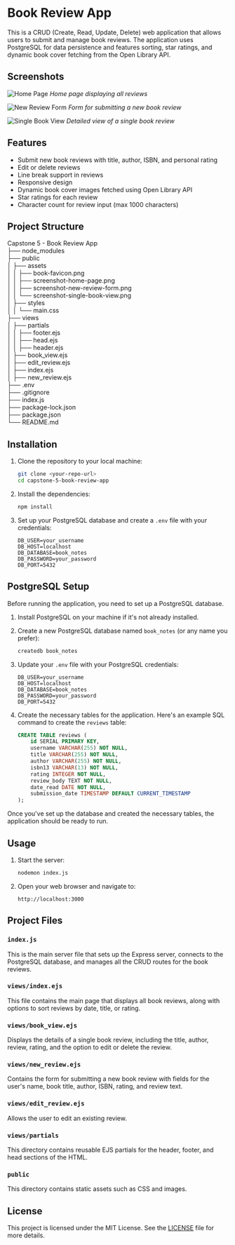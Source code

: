 # Book Review App

This is a CRUD (Create, Read, Update, Delete) web application that allows users to submit and manage book reviews. The application uses PostgreSQL for data persistence and features sorting, star ratings, and dynamic book cover fetching from the Open Library API.

## Screenshots

![Home Page](public/assets/screenshot-home-page.png)
*Home page displaying all reviews*

![New Review Form](public/assets/screenshot-new-review-form.png)
*Form for submitting a new book review*

![Single Book View](public/assets/screenshot-single-book-view.png)
*Detailed view of a single book review*

## Features

- Submit new book reviews with title, author, ISBN, and personal rating
- Edit or delete reviews
- Line break support in reviews
- Responsive design
- Dynamic book cover images fetched using Open Library API
- Star ratings for each review
- Character count for review input (max 1000 characters)

## Project Structure

Capstone 5 - Book Review App  
├── node_modules  
├── public  
│   ├── assets  
│   │   ├── book-favicon.png  
│   │   ├── screenshot-home-page.png  
│   │   ├── screenshot-new-review-form.png  
│   │   └── screenshot-single-book-view.png  
│   ├── styles  
│   │   └── main.css  
├── views  
│   ├── partials  
│   │   ├── footer.ejs  
│   │   ├── head.ejs  
│   │   ├── header.ejs  
│   ├── book_view.ejs  
│   ├── edit_review.ejs  
│   ├── index.ejs  
│   ├── new_review.ejs  
├── .env  
├── .gitignore  
├── index.js  
├── package-lock.json  
├── package.json  
└── README.md

## Installation

1. Clone the repository to your local machine:
    ```sh
    git clone <your-repo-url>
    cd capstone-5-book-review-app
    ```

2. Install the dependencies:
    ```sh
    npm install
    ```

3. Set up your PostgreSQL database and create a `.env` file with your credentials:
    ```
    DB_USER=your_username
    DB_HOST=localhost
    DB_DATABASE=book_notes
    DB_PASSWORD=your_password
    DB_PORT=5432
    ```

## PostgreSQL Setup
Before running the application, you need to set up a PostgreSQL database.

1. Install PostgreSQL on your machine if it's not already installed.
   
2. Create a new PostgreSQL database named `book_notes` (or any name you prefer):
    ```sh
    createdb book_notes
    ```

3. Update your `.env` file with your PostgreSQL credentials:
    ```
    DB_USER=your_username
    DB_HOST=localhost
    DB_DATABASE=book_notes
    DB_PASSWORD=your_password
    DB_PORT=5432
    ```

4. Create the necessary tables for the application. Here's an example SQL command to create the `reviews` table:
    ```sql
    CREATE TABLE reviews (
        id SERIAL PRIMARY KEY,
        username VARCHAR(255) NOT NULL,
        title VARCHAR(255) NOT NULL,
        author VARCHAR(255) NOT NULL,
        isbn13 VARCHAR(13) NOT NULL,
        rating INTEGER NOT NULL,
        review_body TEXT NOT NULL,
        date_read DATE NOT NULL,
        submission_date TIMESTAMP DEFAULT CURRENT_TIMESTAMP
    );
    ```

Once you've set up the database and created the necessary tables, the application should be ready to run.

## Usage

1. Start the server:
    ```sh
    nodemon index.js
    ```

2. Open your web browser and navigate to:
    ```
    http://localhost:3000
    ```

## Project Files

### `index.js`

This is the main server file that sets up the Express server, connects to the PostgreSQL database, and manages all the CRUD routes for the book reviews.

### `views/index.ejs`

This file contains the main page that displays all book reviews, along with options to sort reviews by date, title, or rating.

### `views/book_view.ejs`

Displays the details of a single book review, including the title, author, review, rating, and the option to edit or delete the review.

### `views/new_review.ejs`

Contains the form for submitting a new book review with fields for the user's name, book title, author, ISBN, rating, and review text.

### `views/edit_review.ejs`

Allows the user to edit an existing review.

### `views/partials`

This directory contains reusable EJS partials for the header, footer, and head sections of the HTML.

### `public`

This directory contains static assets such as CSS and images.

## License

This project is licensed under the MIT License. See the [LICENSE](LICENSE) file for more details.


